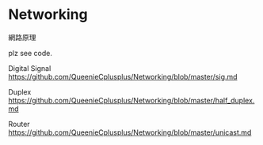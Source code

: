 # Networking
網路原理

plz see code.

Digital Signal https://github.com/QueenieCplusplus/Networking/blob/master/sig.md

Duplex https://github.com/QueenieCplusplus/Networking/blob/master/half_duplex.md

Router https://github.com/QueenieCplusplus/Networking/blob/master/unicast.md



